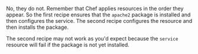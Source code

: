 No, they do not. Remember that Chef applies resources in the order they appear. So the first recipe ensures that the `apache2` package is installed and then configures the service. The second recipe configures the resource and then installs the package.

The second recipe may not work as you'd expect because the `service` resource will fail if the package is not yet installed.
